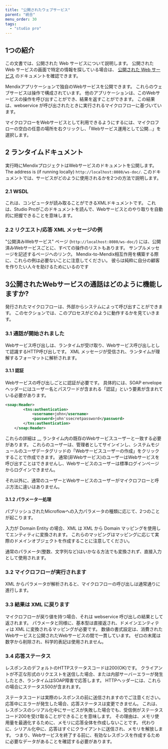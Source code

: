 ```yaml
---
title: "公開されたウェブサービス"
parent: "統合"
menu_order: 30
tags:
  - "studio pro"
---
```


## 1つの紹介

この文書では、公開された Web サービスについて説明します。 公開された Web サービスの画面で特定の情報を探している場合は、 [公開された Web サービス](published-web-service) のドキュメントを確認できます。

Mendixアプリケーションで独自のWebサービスを公開できます。 これらのウェブサービスは操作で構成されています。 他のアプリケーションは、このWebサービスの操作を呼び出すことができ、結果を返すことができます。 この結果は、webservice が呼び出されたときに実行されるマイクロフローに基づいています。

マイクロフローをWebサービスとして利用できるようにするには、マイクロフローの空白の任意の場所を右クリックし、「Webサービス運用として公開...」を選択します。

## 2 ランタイムドキュメント

実行時にMendixプロジェクトはWebサービスのドキュメントを公開します。 The address is (if running locally) `http://localhost:8080/ws-doc/`. このドキュメントでは、サービスがどのように使用されるかを2つの方法で説明します。

### 2.1 WSDL

これは、コンピュータが読み取ることができるXMLドキュメントです。 これは、Studio Proがこのドキュメントを読んで、Webサービスとのやり取りを自動的に把握できることを意味します。

### 2.2 リクエスト/応答 XML メッセージの例

"公開済みWebサービス" ページ (`http://localhost:8080/ws-doc/`) には、公開済みWebサービスごとに、すべての操作のリストもあります。 サンプルメッセージを記述するページへのリンク。 Mendix-to-Mendix相互作用を構築する際に、これらの例は必要ないことに注意してください。 彼らは純粋に自分の顧客を作りたい人々を助けるためにいるのです

## 3公開されたWebサービスの通話はどのように機能しますか?

発行されたマイクロフローは、外部からシステムによって呼び出すことができます。 このセクションでは、このプロセスがどのように動作するかを見ていきます。

### 3.1 通話が開始されました

Webサービス呼び出しは、ランタイムが受け取り、Webサービス呼び出しとして認識するHTTP呼び出しです。 XML メッセージが受信され、ランタイムが理解するフォーマットに解析されます。

#### 3.1.1 認証

Webサービスの呼び出しごとに認証が必要です。 具体的には、SOAP envelope ヘッダーにはユーザー名とパスワードが含まれる「認証」という要素が含まれている必要があります。

```xml
<soap:Header>
        <tns:authentication>
            <username>john</username>
            <password>john'ssecretpassword</password>
        </tns:authentication>
    </soap:Header>

```

これらの詳細は __ ランタイム内の既存のWebサービスユーザーと一致する必要があります。 これらのユーザーは、管理者としてサインインし、システムモジュールのユーザデータグリッドの「Webサービスユーザーの作成」をクリックすることで作成できます。 通常(非Webサービス)のユーザーはWebサービスを呼び出すことはできませんし、Webサービスのユーザーは標準ログインページからログインできません。

それ以外に、通常のユーザーとWebサービスのユーザーがマイクロフローと呼ぶ方法に違いはありません。

#### 3.1.2 パラメーター処理

パブリッシュされたMicroflowへの入力パラメータの種類に応じて、2つのことが起こります。

入力が Domain Entity の場合、XML は XML から Domain マッピングを使用してエンティティに変換されます。 これらのマッピングはマッピングに応じて実際のドメインオブジェクトを作成することに注意してください。

通常のパラメータ(整数、文字列など)はいかなる方法でも変換されず、直接入力として使用されます。

### 3.2 マイクロフローが実行されます

XML からパラメータが解析されると、マイクロフローの呼び出しは通常通りに進行します。

### 3.3 結果は XML に戻ります

マイクロフローが戻り値を持つ場合、それは webservice 呼び出しの結果として返されます。 パラメータと同様に、基本型は直接返され、ドメインエンティティは XML に変換されるマッピングが必要です。 数値の書式設定は、消費されたWebサービスと公開されたWebサービスの間で一貫しています。 ゼロの末尾は数字から削除され、科学的表記は使用されません。

### 3.4 応答ステータス

レスポンスのデフォルトのHTTPステータスコードは200(OK)です。 クライアントが不正な形式のリクエストを送信した場合、または内部サーバーエラーが発生したとき、ランタイムはSOAP障害で応答します。 HTTPヘッダーには、これらの場合にステータス500が含まれます。

ステータスコードは実際のレスポンスの前に送信されますのでご注意ください。 応答中にエラーが発生した場合、応答ステータスは変更できません。 これは、レスポンスのシリアル化中にサービスが失敗した場合でも、受信側がステータスコード200を受け取ることができることを意味します。 その理由は、メモリ使用量を最適化するために、メモリに応答全体を作成しないことです。 代わりに、シリアル化中に、応答はすぐにクライアントに送信され、メモリを解放します。 つまり、Webサービスを終了する前に、有効なレスポンスを作成するために必要なデータがあることを確認する必要があります。
